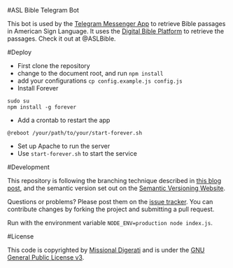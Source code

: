 #ASL Bible Telegram Bot

This bot is used by the [Telegram Messenger App](http://telegram.me) to retrieve Bible passages in American Sign Language.  It uses the [Digital Bible Platform](http://digitalbibleplatform.org) to retrieve the passages.  Check it out at @ASLBible.

#Deploy

- First clone the repository
- change to the document root, and run `npm install`
- add your configurations `cp config.example.js config.js`
- Install Forever
```
sudo su
npm install -g forever
```
- Add a crontab to restart the app
```
@reboot /your/path/to/your/start-forever.sh
```
- Set up Apache to run the server
- Use `start-forever.sh` to start the service

#Development

This repository is following the branching technique described in [this blog post](http://nvie.com/posts/a-successful-git-branching-model/), and the semantic version set out on the [Semantic Versioning Website](http://semver.org/).

Questions or problems? Please post them on the [issue tracker](https://github.com/MissionalDigerati/asl_bible_telegram_bot/issues). You can contribute changes by forking the project and submitting a pull request.

Run with the environment variable `NODE_ENV=production node index.js`.

#License

This code is copyrighted by [Missional Digerati](http://missionaldigerati.org) and is under the [GNU General Public License v3](http://www.gnu.org/licenses/gpl-3.0-standalone.html).
